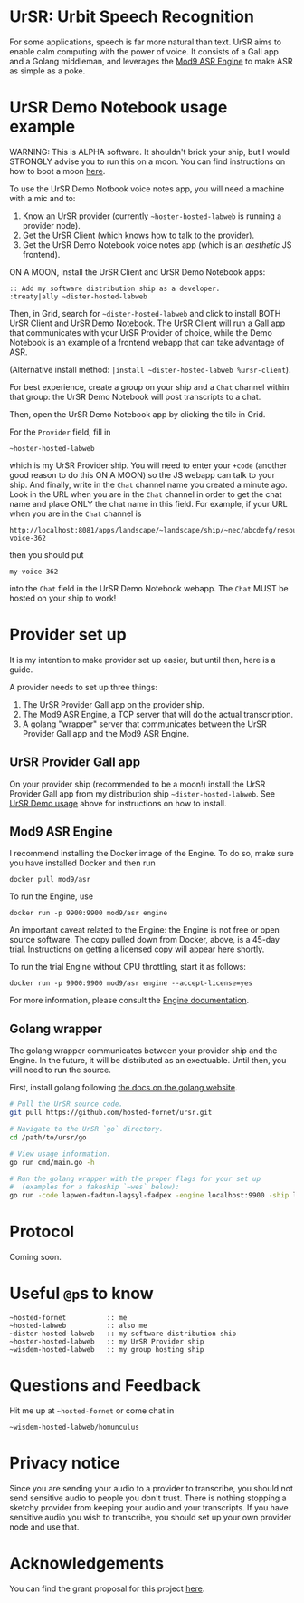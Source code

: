 # UrSR: Urbit Speech Recognition

For some applications, speech is far more natural than text.
UrSR aims to enable calm computing with the power of voice.
It consists of a Gall app and a Golang middleman, and leverages the
[Mod9 ASR Engine](https://mod9.io/)
to make ASR as simple as a poke.


# UrSR Demo Notebook usage example

WARNING: This is ALPHA software.
It shouldn't brick your ship, but
I would STRONGLY advise you to run this on a moon.
You can find instructions on how to boot a moon
[here](https://urbit.org/using/os/basics#moons).

To use the UrSR Demo Notbook voice notes app,
you will need a machine with a mic and to:

1. Know an UrSR provider (currently `~hoster-hosted-labweb` is running a provider node).
1. Get the UrSR Client (which knows how to talk to the provider).
1. Get the UrSR Demo Notebook voice notes app (which is an *aesthetic* JS frontend).

ON A MOON, install the UrSR Client and UrSR Demo Notebook apps:

```
:: Add my software distribution ship as a developer.
:treaty|ally ~dister-hosted-labweb
```

Then, in Grid, search for `~dister-hosted-labweb` and click
to install BOTH UrSR Client and UrSR Demo Notebook.
The UrSR Client will run a Gall app that communicates with
your UrSR Provider of choice, while the Demo Notebook is
an example of a frontend webapp that can take advantage of ASR.

(Alternative install method: `|install ~dister-hosted-labweb %ursr-client`).

For best experience, create a group on your ship and a `Chat`
channel within that group: the UrSR Demo Notebook will post
transcripts to a chat.

Then, open the UrSR Demo Notebook app by clicking the tile in Grid.

For the `Provider` field, fill in

```
~hoster-hosted-labweb
```

which is my UrSR Provider ship.
You will need to enter your `+code`
(another good reason to do this ON A MOON)
so the JS webapp can talk to your ship.
And finally, write in the `Chat` channel name you created a minute ago.
Look in the URL when you are in the `Chat` channel in order to get
the chat name and place ONLY the chat name in this field.
For example, if your URL when you are in the `Chat` channel is

```
http://localhost:8081/apps/landscape/~landscape/ship/~nec/abcdefg/resource/chat/ship/~nec/my-voice-362
```

then you should put

```
my-voice-362
```

into the `Chat` field in the UrSR Demo Notebook webapp.
The `Chat` MUST be hosted on your ship to work!


# Provider set up

It is my intention to make provider set up easier,
but until then, here is a guide.

A provider needs to set up three things:

1. The UrSR Provider Gall app on the provider ship.
1. The Mod9 ASR Engine, a TCP server that will do
   the actual transcription.
1. A golang "wrapper" server that communicates between
   the UrSR Provider Gall app and the Mod9 ASR Engine.

## UrSR Provider Gall app

On your provider ship (recommended to be a moon!)
install the UrSR Provider Gall app from my distribution ship
`~dister-hosted-labweb`.
See
[UrSR Demo usage](#ursr-demo-notebook-usage-example)
above for instructions on how to install.

## Mod9 ASR Engine
I recommend installing the Docker image of the Engine.
To do so, make sure you have installed Docker and then
run

```
docker pull mod9/asr
```

To run the Engine, use
```
docker run -p 9900:9900 mod9/asr engine
```

An important caveat related to the Engine:
the Engine is not free or open source software.
The copy pulled down from Docker, above, is a 45-day trial.
Instructions on getting a licensed copy will appear here shortly.

To run the trial Engine without CPU throttling, start it as follows:

```
docker run -p 9900:9900 mod9/asr engine --accept-license=yes
```

For more information, please consult the
[Engine documentation](https://mod9.io/).

## Golang wrapper
The golang wrapper communicates between
your provider ship and the Engine.
In the future, it will be distributed as an exectuable.
Until then, you will need to run the source.

First, install golang following
[the docs on the golang website](https://golang.org/doc/install).
```bash
# Pull the UrSR source code.
git pull https://github.com/hosted-fornet/ursr.git

# Navigate to the UrSR `go` directory.
cd /path/to/ursr/go

# View usage information.
go run cmd/main.go -h

# Run the golang wrapper with the proper flags for your set up
#  (examples for a fakeship `~wes` below):
go run -code lapwen-fadtun-lagsyl-fadpex -engine localhost:9900 -ship localhost:8080 -ttl 0
```


# Protocol

Coming soon.


# Useful `@p`s to know

```
~hosted-fornet          :: me
~hosted-labweb          :: also me
~dister-hosted-labweb   :: my software distribution ship
~hoster-hosted-labweb   :: my UrSR Provider ship
~wisdem-hosted-labweb   :: my group hosting ship
```


# Questions and Feedback

Hit me up at `~hosted-fornet` or come chat in

```
~wisdem-hosted-labweb/homunculus
```


# Privacy notice

Since you are sending your audio to a provider to transcribe,
you should not send sensitive audio to people you don't trust.
There is nothing stopping a sketchy provider from keeping your
audio and your transcripts.
If you have sensitive audio you wish to transcribe, you should
set up your own provider node and use that.


# Acknowledgements

You can find the grant proposal for this project
[here](https://urbit.org/grants/speech-recognition).
